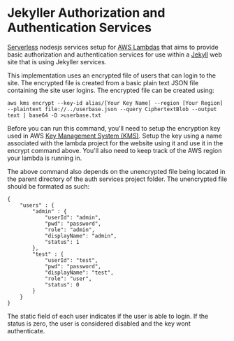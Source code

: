 # Jekyller Authorization and Authentication Services
[Serverless](https://serverless.com/) nodesjs services setup for [AWS Lambdas](https://aws.amazon.com/lambda/) that aims to
provide basic authorization and authentication services for use within a [Jekyll](https://jekyllrb.com/) web site that is
using Jekyller services.

This implementation uses an encrypted file of users that can login to the site.  The encrypted file is created from a basic
plain text JSON file containing the site user logins.  The encrypted file can be created using:

```aws kms encrypt --key-id alias/[Your Key Name] --region [Your Region]  --plaintext file://../userbase.json --query CiphertextBlob --output text | base64 -D >userbase.txt```

Before you can run this command, you'll need to setup the encryption key used in AWS [Key Management System (KMS)](https://aws.amazon.com/kms). 
Setup the key using a name associated with the lambda project for the website using it and use it in the encrypt command above.  You'll also
need to keep track of the AWS region your lambda is running in.

The above command also depends on the unencrypted file being located in the parent directory of the auth services project folder.  The unencrypted file should be formated as such:

```
{
    "users" : {
        "admin" : {
            "userId": "admin",
            "pwd": "password",
            "role": "admin",
            "displayName": "admin",
            "status": 1
        },
        "test" : {
            "userId": "test",
            "pwd": "password",
            "displayName": "test",
            "role": "user",
            "status": 0
        }
    }
}
```

The static field of each user indicates if the user is able to login.  If the status is zero, the user is considered disabled and the 
key wont authenticate.